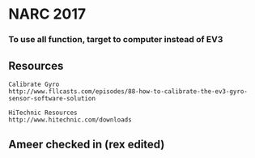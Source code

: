 # NARC 2017

### To use all function, target to computer instead of EV3

## Resources
    Calibrate Gyro 
    http://www.fllcasts.com/episodes/88-how-to-calibrate-the-ev3-gyro-sensor-software-solution

    HiTechnic Resources
    http://www.hitechnic.com/downloads
	
## Ameer checked in (rex edited)